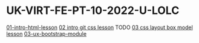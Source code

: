 # UK-VIRT-FE-PT-10-2022-U-LOLC

[01-intro-html-lesson](01-intro-html-lesson)
[02 intro git css lesson](02-intro-git-css-lesson)
TODO [03 css layout box model lesson](03-css-layout-box-model-lesson)
[03-ux-bootstrap-module](03-ux-bootstrap-module/index.md)
